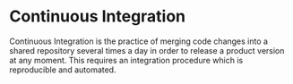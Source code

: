 # Continuous Integration


Continuous Integration is the practice of merging code changes into a
shared repository several times a day in order to release a product
version at any moment. This requires an integration procedure which is
reproducible and automated.


